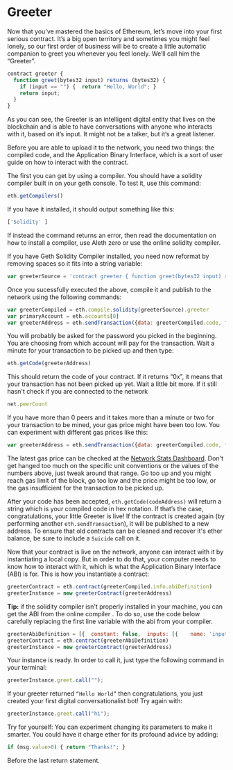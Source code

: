 # Greeter

Now that you’ve mastered the basics of Ethereum, let’s move into your first serious contract. It’s a big open territory and sometimes you might feel lonely, so our first order of business will be to create a little automatic companion to greet you whenever you feel lonely. We’ll call him the “Greeter”.

```js
contract greeter {
  function greet(bytes32 input) returns (bytes32) {
    if (input == "") {  return "Hello, World"; }
    return input; 
  }
}
```

As you can see, the Greeter is an intelligent digital entity that lives on the blockchain and is able to have conversations with anyone who interacts with it, based on it’s input. It might not be a talker, but it’s a great listener.

Before you are able to upload it to the network, you need two things: the compiled code, and the Application Binary Interface, which is a sort of user guide on how to interact with the contract.

The first you can get by using a compiler. You should have a solidity compiler built in on your geth console. To test it, use this command:

```js
eth.getCompilers()
```

If you have it installed, it should output something like this:

```js
['Solidity' ]
```

If instead the command returns an error, then read the documentation on how to install a compiler, use Aleth zero or use the  online solidity compiler. 

If you have Geth Solidity Compiler installed,  you need now reformat by removing spaces so it fits into a string variable:

```js
var greeterSource = 'contract greeter { function greet(bytes32 input) returns(bytes32) { if (input == "") { return "Hello, World!"; } return input; } }'
```

Once you sucessfully executed the above, compile it and publish to the network using the following commands:

```js
var greeterCompiled = eth.compile.solidity(greeterSource).greeter
var primaryAccount = eth.accounts[0]
var greeterAddress = eth.sendTransaction({data: greeterCompiled.code, from: primaryAccount}); 
```

You will probably be asked for the password you picked in the beginning. You are choosing from which account will pay for the transaction. Wait a minute for your transaction to be picked up and then type:

```js
eth.getCode(greeterAddress)
```

This should return the code of your contract. If it returns “0x”, it means that your transaction has not been picked up yet. Wait a little bit more. If it still hasn't check if you are connected to the network

```js
net.peerCount
```

If you have more than 0 peers and it takes more than a minute or two for your transaction to be mined, your gas price might have been too low. You can experiment with different gas prices like this:

```js
var greeterAddress = eth.sendTransaction({data: greeterCompiled.code, from: primaryAccount, gas: 100000, gasPrice: web3.toWei(10, "szabo")}); 
```


The latest gas price can be checked at the [Network Stats Dashboard](https://stats.ethdev.com). Don't get hanged too much on the specific unit conventions or the values of the numbers above, just tweak around that range. Go too up and you might reach gas limit of the block, go too low and the price might be too low, or the gas insufficient for the transaction to be picked up.

After your code has been accepted, `eth.getCode(codeAddress)` will return a string which is your compiled code in hex notation. If that’s the case, congratulations, your little Greeter is live! If the contract is created again (by performing another `eth.sendTransactio`n), it will be published to a new address. To ensure that old contracts can be cleaned and recover it's ether balance, be sure to include a `Suicide` call on it.

Now that your contract is live on the network, anyone can interact with it by instantiating a local copy. But in order to do that, your computer needs to know how to interact with it, which is what the Application Binary Interface (ABI) is for. This is how you instantiate a contract:


```js
greeterContract = eth.contract(greeterCompiled.info.abiDefinition)
greeterInstance = new greeterContract(greeterAddress)
```

**Tip:** if the solidity compiler isn't properly installed in your machine, you can get the ABI from the online compiler . To do so, use the code below carefully replacing the first line variable with the abi from your compiler.

```js
greeterAbiDefinition = [{  constant: false,  inputs: [{    name: 'input',    type: 'bytes32'  } ],  name: 'greet',  outputs: [{    name: '',    type: 'bytes32'  } ],  type: 'function'} ]
greeterContract = eth.contract(greeterAbiDefinition)
greeterInstance = new greeterContract(greeterAddress)
```


Your instance is ready. In order to call it, just type the following command in your terminal:

```js
greeterInstance.greet.call("");
```

If your greeter returned `“Hello World”` then congratulations, you just created your first digital conversationalist bot!  Try again with: 

```js
greeterInstance.greet.call("hi");
```

Try for yourself:  You can experiment changing its parameters to make it smarter. You could have it charge ether for its profound advice by adding:

```js
if (msg.value>0) { return "Thanks!"; }
```

Before the last return statement.




